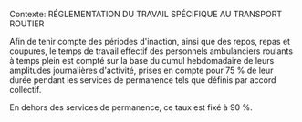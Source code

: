 Contexte: RÉGLEMENTATION DU TRAVAIL SPÉCIFIQUE AU TRANSPORT ROUTIER

Afin de tenir compte des périodes d'inaction, ainsi que des repos, repas et coupures, le temps de travail effectif des personnels ambulanciers roulants à temps plein est compté sur la base du cumul hebdomadaire de leurs amplitudes journalières d'activité, prises en compte pour 75 % de leur durée pendant les services de permanence tels que définis par accord collectif.

En dehors des services de permanence, ce taux est fixé à 90 %.